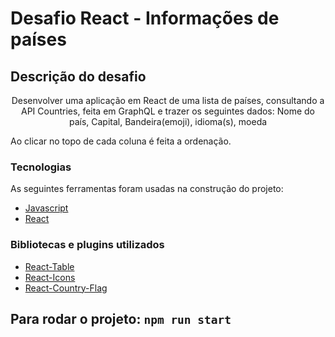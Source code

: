 # Desafio React - Informações de países

## Descrição do desafio
<p align="center">Desenvolver uma aplicação em React de uma lista de países, consultando a API Countries,
feita em GraphQL e trazer os seguintes dados:
Nome do país,
Capital,
Bandeira(emoji),
idioma(s),
moeda</p>
<p>Ao clicar no topo de cada coluna é feita a ordenação.</p>

### Tecnologias

As seguintes ferramentas foram usadas na construção do projeto:

- [Javascript](https://developer.mozilla.org/pt-BR/docs/Web/JavaScript)
- [React](https://pt-br.reactjs.org/)


### Bibliotecas e plugins utilizados
- [React-Table](https://react-table.tanstack.com/)
- [React-Icons](https://react-icons.github.io/react-icons/)
- [React-Country-Flag](https://github.com/danalloway/react-country-flag)

## Para rodar o projeto: `npm run start`

